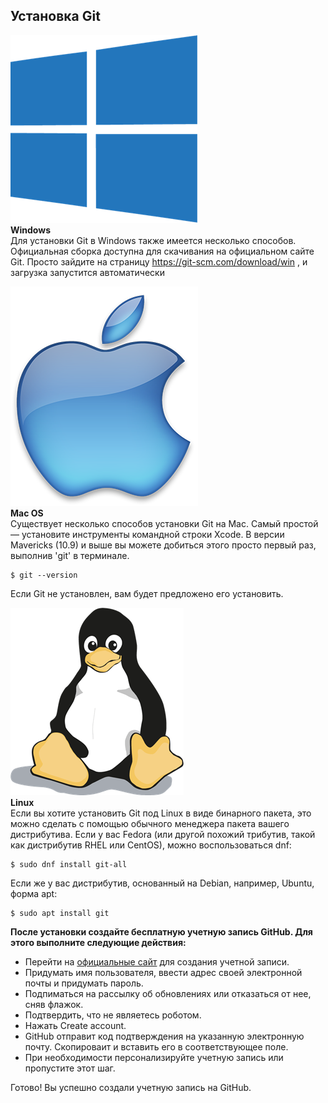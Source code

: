 ## Установка Git

![windows-logo](/assets/windows-10-icon-logo-5BC5C69712-seeklogo.com.png )  
**Windows**     
Для установки Git в Windows также имеется несколько способов. Официальная сборка доступна для скачивания на официальном сайте Git. Просто зайдите на страницу https://git-scm.com/download/win , и загрузка запустится автоматически

![MacOS-logo](/assets/mac-cosmetic-apple-emblem-png-logo-32.png)  
**Mac OS**   
Существует несколько способов установки Git на Mac. Самый простой — установите инструменты командной строки Xcode. В версии Mavericks (10.9) и выше вы можете добиться этого просто первый раз, выполнив 'git' в терминале.
```=bash
$ git --version
```
Если Git не установлен, вам будет предложено его установить. 

![linux-logo](/assets/linux-logo-76B2B1C6AD-seeklogo.com.png)  
**Linux**   
Если вы хотите установить Git под Linux в виде бинарного пакета, это можно сделать с помощью обычного менеджера пакета вашего дистрибутива. Если у вас Fedora (или другой похожий трибутив, такой как дистрибутив RHEL или CentOS), можно воспользоваться dnf:
```bash=
$ sudo dnf install git-all           
```
Если же у вас дистрибутив, основанный на Debian, например, Ubuntu, форма apt:
```bash=
$ sudo apt install git  
```                  
**После установки создайте бесплатную учетную запись GitHub. Для этого выполните следующие действия:**  
* Перейти на [официальные сайт](https://github.com/) для создания учетной записи.
* Придумать имя пользователя, ввести адрес своей электронной почты и придумать пароль.
* Подпиматься на рассылку об обновлениях или отказаться от нее, сняв флажок.
* Подтвердить, что не являетесь роботом.
* Нажать Create account.
* GitHub отправит код подтверждения на указанную электронную почту. Скопироваит и вставить его в соответствующее поле.
* При необходимости персонализируйте учетную запись или пропустите этот шаг.

 Готово! Вы успешно создали учетную запись на GitHub.